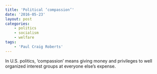 ```yaml
---
title: 'Political ‘compassion’'
date: '2016-05-23'
layout: post
categories:
    - politics
    - socialism
    - welfare
tags:
    - 'Paul Craig Roberts'
---
```


In U.S. politics, ‘compassion’ means giving money and privileges to well organized interest groups at everyone else’s expense.
